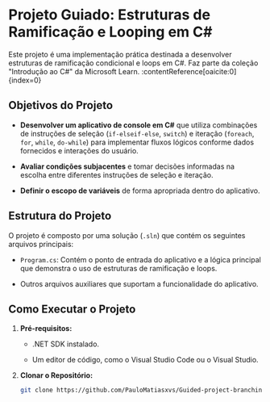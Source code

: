 # Projeto Guiado: Estruturas de Ramificação e Looping em C#

Este projeto é uma implementação prática destinada a desenvolver estruturas de ramificação condicional e loops em C#. Faz parte da coleção "Introdução ao C#" da Microsoft Learn. :contentReference[oaicite:0]{index=0}

## Objetivos do Projeto

- **Desenvolver um aplicativo de console em C#** que utiliza combinações de instruções de seleção (`if-elseif-else`, `switch`) e iteração (`foreach`, `for`, `while`, `do-while`) para implementar fluxos lógicos conforme dados fornecidos e interações do usuário.

- **Avaliar condições subjacentes** e tomar decisões informadas na escolha entre diferentes instruções de seleção e iteração.

- **Definir o escopo de variáveis** de forma apropriada dentro do aplicativo.

## Estrutura do Projeto

O projeto é composto por uma solução (`.sln`) que contém os seguintes arquivos principais:

- `Program.cs`: Contém o ponto de entrada do aplicativo e a lógica principal que demonstra o uso de estruturas de ramificação e loops.

- Outros arquivos auxiliares que suportam a funcionalidade do aplicativo.

## Como Executar o Projeto

1. **Pré-requisitos:**

   - .NET SDK instalado.

   - Um editor de código, como o Visual Studio Code ou o Visual Studio.

2. **Clonar o Repositório:**

   ```bash
   git clone https://github.com/PauloMatiasxvs/Guided-project-branching-looping-CSharp-main.git

